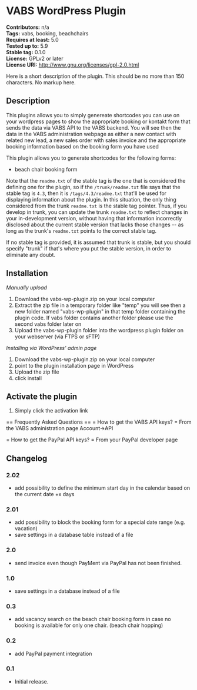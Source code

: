 # VABS WordPress Plugin

**Contributors:** n/a  
**Tags:** vabs, booking, beachchairs  
**Requires at least:** 5.0  
**Tested up to:** 5.9  
**Stable tag:** 0.1.0  
**License:** GPLv2 or later  
**License URI:** http://www.gnu.org/licenses/gpl-2.0.html

Here is a short description of the plugin. This should be no more than 150 characters. No markup here.

## Description

This plugins allows you to simply genereate shortcodes you can use on your wordpress pages to show the appropriate
booking or kontakt form that sends the data via VABS API to the VABS backend. You will see then the data in the VABS
administration webpage as either a new contact with related new lead, a new sales order with sales invoice and the
appropriate booking information based on the booking form you have used

This plugin allows you to generate shortcodes for the following forms:

* beach chair booking form

Note that the `readme.txt` of the stable tag is the one that is considered the defining one for the plugin, so if
the `/trunk/readme.txt` file says that the stable tag is `4.3`, then it is `/tags/4.3/readme.txt` that'll be used for
displaying information about the plugin. In this situation, the only thing considered from the trunk `readme.txt`
is the stable tag pointer. Thus, if you develop in trunk, you can update the trunk `readme.txt` to reflect changes in
your in-development version, without having that information incorrectly disclosed about the current stable version
that lacks those changes -- as long as the trunk's `readme.txt` points to the correct stable tag.

If no stable tag is provided, it is assumed that trunk is stable, but you should specify "trunk" if that's where you
put the stable version, in order to eliminate any doubt.

## Installation

*Manually upload*

1. Download the vabs-wp-plugin.zip on your local computer
2. Extract the zip file in a temporary folder like \"temp\" you will see then a new folder named \"vabs-wp-plugin\" in
   that temp folder containing the plugin code. If vabs folder contains another folder please use the second vabs folder
   later on
3. Upload the vabs-wp-plugin folder into the wordpress plugin folder on your webserver (via FTPS or sFTP)

*Installing via WordPress\' admin page*

1. Download the vabs-wp-plugin.zip on your local computer
2. point to the plugin installation page in WordPress
3. Upload the zip file
4. click install

## Activate the plugin

1. Simply click the activation link

== Frequently Asked Questions == = How to get the VABS API keys? = From the VABS administration page Account->API

= How to get the PayPal API keys? = From your PayPal developer page

## Changelog ##

### 2.02 ###

* add possibility to define the minimum start day in the calendar based on the current date +x days  

### 2.01 ###

* add possibility to block the booking form for a special date range (e.g. vacation)
* save settings in a database table instead of a file

### 2.0 ###

* send invoice even though PayMent via PayPal has not been finished. 

### 1.0 ###

* save settings in a database instead of a file

### 0.3 ###

* add vacancy search on the beach chair booking form in case no booking is available for only one chair. (beach chair
  hopping)

### 0.2 ###

* add PayPal payment integration

### 0.1 ###

* Initial release.
